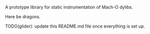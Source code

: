 A prototype library for static instrumentation of Mach-O dylibs.

Here be dragons.

TODO(glider): update this README.md file once everything is set up.
